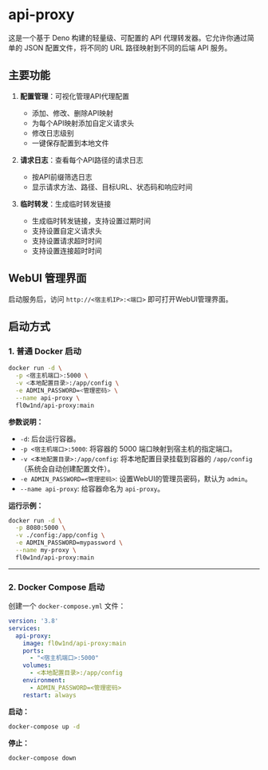 # api-proxy
这是一个基于 Deno 构建的轻量级、可配置的 API 代理转发器。它允许你通过简单的 JSON 配置文件，将不同的 URL 路径映射到不同的后端 API 服务。

## 主要功能

1. **配置管理**：可视化管理API代理配置
   - 添加、修改、删除API映射
   - 为每个API映射添加自定义请求头
   - 修改日志级别
   - 一键保存配置到本地文件

2. **请求日志**：查看每个API路径的请求日志
   - 按API前缀筛选日志
   - 显示请求方法、路径、目标URL、状态码和响应时间

3. **临时转发**：生成临时转发链接
   - 生成临时转发链接，支持设置过期时间
   - 支持设置自定义请求头
   - 支持设置请求超时时间
   - 支持设置连接超时时间

## WebUI 管理界面

启动服务后，访问 `http://<宿主机IP>:<端口>` 即可打开WebUI管理界面。

## 启动方式

### 1. 普通 Docker 启动

```bash
docker run -d \
  -p <宿主机端口>:5000 \
  -v <本地配置目录>:/app/config \
  -e ADMIN_PASSWORD=<管理密码> \
  --name api-proxy \
  fl0w1nd/api-proxy:main
```

**参数说明：**

-   `-d`: 后台运行容器。
-   `-p <宿主机端口>:5000`: 将容器的 5000 端口映射到宿主机的指定端口。
-   `-v <本地配置目录>:/app/config`: 将本地配置目录挂载到容器的 `/app/config`（系统会自动创建配置文件）。
-   `-e ADMIN_PASSWORD=<管理密码>`: 设置WebUI的管理员密码，默认为 `admin`。
-   `--name api-proxy`: 给容器命名为 `api-proxy`。

**运行示例：**

```bash
docker run -d \
  -p 8080:5000 \
  -v ./config:/app/config \
  -e ADMIN_PASSWORD=mypassword \
  --name my-proxy \
  fl0w1nd/api-proxy:main
```

---

### 2. Docker Compose 启动

创建一个 `docker-compose.yml` 文件：

```yaml
version: '3.8'
services:
  api-proxy:
    image: fl0w1nd/api-proxy:main
    ports:
      - "<宿主机端口>:5000"
    volumes:
      - <本地配置目录>:/app/config
    environment:
      - ADMIN_PASSWORD=<管理密码>
    restart: always
```

**启动：**

```bash
docker-compose up -d
```

**停止：**

```bash
docker-compose down
```